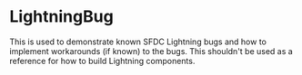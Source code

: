 # LightningBug
This is used to demonstrate known SFDC Lightning bugs and how to implement workarounds (if known) to the bugs.
This shouldn't be used as a reference for how to build Lightning components.

